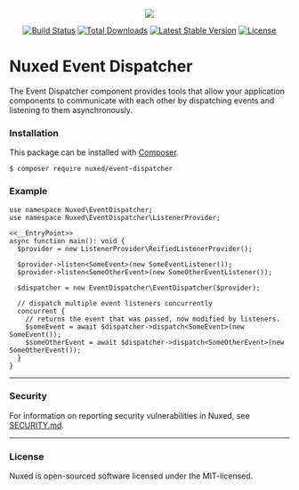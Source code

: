 <p align="center"><img src="https://avatars3.githubusercontent.com/u/45311177?s=200&v=4"></p>

<p align="center">
<a href="https://travis-ci.org/nuxed/event-dispatcher"><img src="https://travis-ci.org/nuxed/event-dispatcher.svg" alt="Build Status"></a>
<a href="https://packagist.org/packages/nuxed/event-dispatcher"><img src="https://poser.pugx.org/nuxed/event-dispatcher/d/total.svg" alt="Total Downloads"></a>
<a href="https://packagist.org/packages/nuxed/event-dispatcher"><img src="https://poser.pugx.org/nuxed/event-dispatcher/v/stable.svg" alt="Latest Stable Version"></a>
<a href="https://packagist.org/packages/nuxed/event-dispatcher"><img src="https://poser.pugx.org/nuxed/event-dispatcher/license.svg" alt="License"></a>
</p>

# Nuxed Event Dispatcher

The Event Dispatcher component provides tools that allow your application components to communicate with each other by dispatching events and listening to them asynchronously.

### Installation

This package can be installed with [Composer](https://getcomposer.org).

```console
$ composer require nuxed/event-dispatcher
```

### Example

```hack
use namespace Nuxed\EventDispatcher;
use namespace Nuxed\EventDispatcher\ListenerProvider;

<<__EntryPoint>>
async function main(): void {
  $provider = new ListenerProvider\ReifiedListenerProvider();

  $provider->listen<SomeEvent>(new SomeEventListener());
  $provider->listen<SomeOtherEvent>(new SomeOtherEventListener());

  $dispatcher = new EventDispatcher\EventDispatcher($provider);

  // dispatch multiple event listeners concurrently
  concurrent {
    // returns the event that was passed, now modified by listeners.
    $someEvent = await $dispatcher->dispatch<SomeEvent>(new SomeEvent());
    $someOtherEvent = await $dispatcher->dispatch<SomeOtherEvent>(new SomeOtherEvent());
  }
}
```

---

### Security

For information on reporting security vulnerabilities in Nuxed, see [SECURITY.md](SECURITY.md).

---

### License

Nuxed is open-sourced software licensed under the MIT-licensed.
